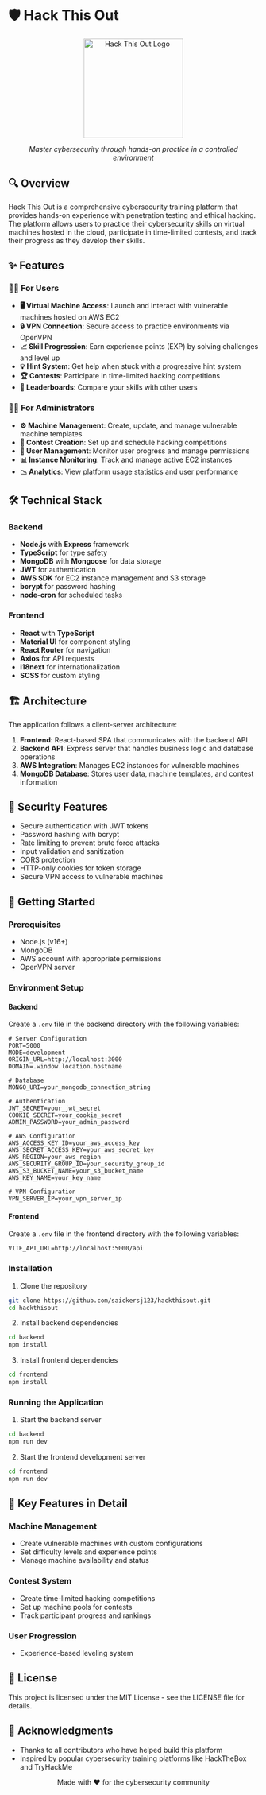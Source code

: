 # 🛡️ Hack This Out

<div align="center">
  <img src="frontend/src/assets/img/icon/HTO ICON DARK RECOLORED_crop_fill.png" alt="Hack This Out Logo" width="200"/>
  <p><em>Master cybersecurity through hands-on practice in a controlled environment</em></p>
</div>

## 🔍 Overview

Hack This Out is a comprehensive cybersecurity training platform that provides hands-on experience with penetration testing and ethical hacking. The platform allows users to practice their cybersecurity skills on virtual machines hosted in the cloud, participate in time-limited contests, and track their progress as they develop their skills.

## ✨ Features

### 👨‍💻 For Users
- **🖥️ Virtual Machine Access**: Launch and interact with vulnerable machines hosted on AWS EC2
- **🔒 VPN Connection**: Secure access to practice environments via OpenVPN
- **📈 Skill Progression**: Earn experience points (EXP) by solving challenges and level up
- **💡 Hint System**: Get help when stuck with a progressive hint system
- **🏆 Contests**: Participate in time-limited hacking competitions
- **🏅 Leaderboards**: Compare your skills with other users

### 👨‍🔧 For Administrators
- **⚙️ Machine Management**: Create, update, and manage vulnerable machine templates
- **📅 Contest Creation**: Set up and schedule hacking competitions
- **👥 User Management**: Monitor user progress and manage permissions
- **📊 Instance Monitoring**: Track and manage active EC2 instances
- **📉 Analytics**: View platform usage statistics and user performance

## 🛠️ Technical Stack

### Backend
- **Node.js** with **Express** framework
- **TypeScript** for type safety
- **MongoDB** with **Mongoose** for data storage
- **JWT** for authentication
- **AWS SDK** for EC2 instance management and S3 storage
- **bcrypt** for password hashing
- **node-cron** for scheduled tasks

### Frontend
- **React** with **TypeScript**
- **Material UI** for component styling
- **React Router** for navigation
- **Axios** for API requests
- **i18next** for internationalization
- **SCSS** for custom styling

## 🏗️ Architecture

The application follows a client-server architecture:

1. **Frontend**: React-based SPA that communicates with the backend API
2. **Backend API**: Express server that handles business logic and database operations
3. **AWS Integration**: Manages EC2 instances for vulnerable machines
4. **MongoDB Database**: Stores user data, machine templates, and contest information

## 🔐 Security Features

- Secure authentication with JWT tokens
- Password hashing with bcrypt
- Rate limiting to prevent brute force attacks
- Input validation and sanitization
- CORS protection
- HTTP-only cookies for token storage
- Secure VPN access to vulnerable machines

## 🚀 Getting Started

### Prerequisites
- Node.js (v16+)
- MongoDB
- AWS account with appropriate permissions
- OpenVPN server

### Environment Setup

#### Backend
Create a `.env` file in the backend directory with the following variables:

```
# Server Configuration
PORT=5000
MODE=development
ORIGIN_URL=http://localhost:3000
DOMAIN=.window.location.hostname

# Database
MONGO_URI=your_mongodb_connection_string

# Authentication
JWT_SECRET=your_jwt_secret
COOKIE_SECRET=your_cookie_secret
ADMIN_PASSWORD=your_admin_password

# AWS Configuration
AWS_ACCESS_KEY_ID=your_aws_access_key
AWS_SECRET_ACCESS_KEY=your_aws_secret_key
AWS_REGION=your_aws_region
AWS_SECURITY_GROUP_ID=your_security_group_id
AWS_S3_BUCKET_NAME=your_s3_bucket_name
AWS_KEY_NAME=your_key_name

# VPN Configuration
VPN_SERVER_IP=your_vpn_server_ip
```

#### Frontend
Create a `.env` file in the frontend directory with the following variables:

```
VITE_API_URL=http://localhost:5000/api
```

### Installation

1. Clone the repository
```bash
git clone https://github.com/saickersj123/hackthisout.git
cd hackthisout
```

2. Install backend dependencies
```bash
cd backend
npm install
```

3. Install frontend dependencies
```bash
cd frontend
npm install
```

### Running the Application

1. Start the backend server
```bash
cd backend
npm run dev
```

2. Start the frontend development server
```bash
cd frontend
npm run dev
```

## 📱 Key Features in Detail

### Machine Management
- Create vulnerable machines with custom configurations
- Set difficulty levels and experience points
- Manage machine availability and status

### Contest System
- Create time-limited hacking competitions
- Set up machine pools for contests
- Track participant progress and rankings

### User Progression
- Experience-based leveling system

## 📄 License

This project is licensed under the MIT License - see the LICENSE file for details.

## 🙏 Acknowledgments

- Thanks to all contributors who have helped build this platform
- Inspired by popular cybersecurity training platforms like HackTheBox and TryHackMe

<div align="center">
  <p>Made with ❤️ for the cybersecurity community</p>
</div>